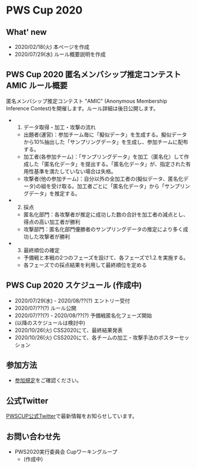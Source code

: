 # PWS Cup 2020

## What' new

- 2020/02/18(火) 本ページを作成
- 2020/07/29(水) ルール概要説明を作成


## PWS Cup 2020 匿名メンバシップ推定コンテスト AMIC ルール概要
匿名メンバシップ推定コンテスト "AMIC" (Anonymous Membership Inference Contest)を開催します。ルール詳細は後日公開します。

- 1. データ取得・加工・攻撃の流れ
  - 出題者(運営)：参加チーム毎に「擬似データ」を生成する。擬似データから10%抽出した「サンプリングデータ」を生成し、参加チームに配布する。
  - 加工者(各参加チーム)：「サンプリングデータ」を加工（匿名化）して作成した「匿名化データ」を提出する。「匿名化データ」が、指定された有用性基準を満たしていない場合は失格。
  - 攻撃者(他の参加チーム)：自分以外の全加工者の(擬似データ、匿名化データ)の組を受け取る。加工者ごとに「匿名化データ」から「サンプリングデータ」を推定する。

- 2. 採点
  - 匿名化部門：各攻撃者が推定に成功した数の合計を加工者の減点とし、得点の高い加工者が勝利
  - 攻撃部門：匿名化部門優勝者のサンプリングデータの推定により多く成功した攻撃者が勝利

- 3. 最終順位の確定
  - 予備戦と本戦の2つのフェーズを設けて、各フェーズで1.2.を実施する。
  - 各フェーズでの採点結果を利用して最終順位を定める

## PWS Cup 2020 スケジュール (作成中)

- 2020/07/29(水) - 2020/08/??(?) エントリー受付
- 2020/07/??(?) ルール公開
- 2020/07/??(?) - 2020/08/??(?) 予備戦匿名化フェーズ開始
- (以降のスケジュールは検討中)
- 2020/10/26(火) CSS2020にて、最終結果発表
- 2020/10/26(火) CSS2020にて、各チームの加工・攻撃手法のポスターセッション


## 参加方法
- [参加規定](../entry.html)をご確認ください。

## 公式Twitter

[PWSCUP公式Twitter](https://twitter.com/pwscup_admin)で最新情報をお知らせしています。



## お問い合わせ先

- PWS2020実行委員会 Cupワーキングループ
  - (作成中)

